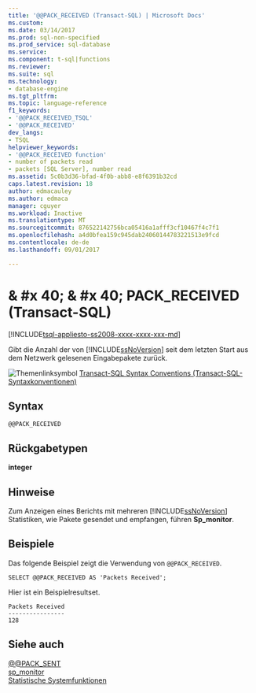 ```yaml
---
title: '@@PACK_RECEIVED (Transact-SQL) | Microsoft Docs'
ms.custom: 
ms.date: 03/14/2017
ms.prod: sql-non-specified
ms.prod_service: sql-database
ms.service: 
ms.component: t-sql|functions
ms.reviewer: 
ms.suite: sql
ms.technology:
- database-engine
ms.tgt_pltfrm: 
ms.topic: language-reference
f1_keywords:
- '@@PACK_RECEIVED_TSQL'
- '@@PACK_RECEIVED'
dev_langs:
- TSQL
helpviewer_keywords:
- '@@PACK_RECEIVED function'
- number of packets read
- packets [SQL Server], number read
ms.assetid: 5c0b3d36-bfad-4f0b-abb8-e8f6391b32cd
caps.latest.revision: 18
author: edmacauley
ms.author: edmaca
manager: cguyer
ms.workload: Inactive
ms.translationtype: MT
ms.sourcegitcommit: 876522142756bca05416a1afff3cf10467f4c7f1
ms.openlocfilehash: a4d0bfea159c945dab24060144783221513e9fcd
ms.contentlocale: de-de
ms.lasthandoff: 09/01/2017

---
```

# <a name="x40x40packreceived-transact-sql"></a>& #x 40; & #x 40; PACK_RECEIVED (Transact-SQL)
[!INCLUDE[tsql-appliesto-ss2008-xxxx-xxxx-xxx-md](../../includes/tsql-appliesto-ss2008-xxxx-xxxx-xxx-md.md)]

  Gibt die Anzahl der von [!INCLUDE[ssNoVersion](../../includes/ssnoversion-md.md)] seit dem letzten Start aus dem Netzwerk gelesenen Eingabepakete zurück.  
  
 ![Themenlinksymbol](../../database-engine/configure-windows/media/topic-link.gif "Topic link icon") [Transact-SQL Syntax Conventions (Transact-SQL-Syntaxkonventionen)](../../t-sql/language-elements/transact-sql-syntax-conventions-transact-sql.md)  
  
## <a name="syntax"></a>Syntax  
  
```  
@@PACK_RECEIVED  
```  
  
## <a name="return-types"></a>Rückgabetypen  
 **integer**  
  
## <a name="remarks"></a>Hinweise  
 Zum Anzeigen eines Berichts mit mehreren [!INCLUDE[ssNoVersion](../../includes/ssnoversion-md.md)] Statistiken, wie Pakete gesendet und empfangen, führen **Sp_monitor**.  
  
## <a name="examples"></a>Beispiele  
 Das folgende Beispiel zeigt die Verwendung von `@@PACK_RECEIVED`.  
  
```  
SELECT @@PACK_RECEIVED AS 'Packets Received';   
```  
  
 Hier ist ein Beispielresultset.  
  
```  
Packets Received  
----------------  
128  
```  
  
## <a name="see-also"></a>Siehe auch  
 [@@PACK_SENT](../../t-sql/functions/pack-sent-transact-sql.md)   
 [sp_monitor](../../relational-databases/system-stored-procedures/sp-monitor-transact-sql.md)   
 [Statistische Systemfunktionen](../../t-sql/functions/system-statistical-functions-transact-sql.md)  
  
  

